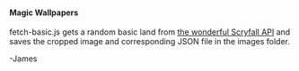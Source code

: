 #### Magic Wallpapers
fetch-basic.js gets a random basic land from [the wonderful Scryfall API](https://scryfall.com/docs/api) and saves the cropped image and corresponding JSON file in the images folder.

-James
